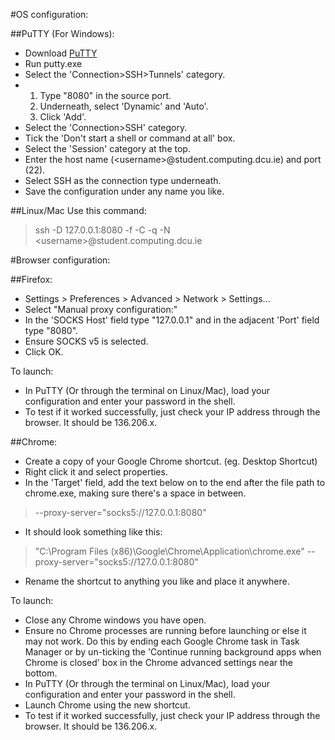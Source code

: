 #OS configuration:

##PuTTY (For Windows):
*  Download [PuTTY](http://www.chiark.greenend.org.uk/~sgtatham/putty/download.html)
*  Run putty.exe
* Select the 'Connection>SSH>Tunnels' category.
* 
   1. Type "8080" in the source port.
   2. Underneath, select 'Dynamic' and 'Auto'.
   3. Click 'Add'.
* Select the 'Connection>SSH' category.
* Tick the 'Don't start a shell or command at all' box.
* Select the 'Session' category at the top.
* Enter the host name (\<username\>@student.computing.dcu.ie) and port (22).
* Select SSH as the connection type underneath.
* Save the configuration under any name you like.

##Linux/Mac
Use this command:
> ssh -D 127.0.0.1:8080 -f -C -q -N \<username\>@student.computing.dcu.ie

#Browser configuration:

##Firefox:
* Settings > Preferences > Advanced > Network > Settings...
* Select "Manual proxy configuration:"
* In the 'SOCKS Host' field type "127.0.0.1" and in the adjacent 'Port' field type "8080".
* Ensure SOCKS v5 is selected.
* Click OK.

To launch:
* In PuTTY (Or through the terminal on Linux/Mac), load your configuration and enter your password in the shell.
* To test if it worked successfully, just check your IP address through the browser. It should be 136.206.x.

##Chrome:
* Create a copy of your Google Chrome shortcut. (eg. Desktop Shortcut)
* Right click it and select properties.
* In the 'Target' field, add the text below on to the end after the file path to chrome.exe, making sure there's a space in between.

> --proxy-server="socks5://127.0.0.1:8080"

* It should look something like this:

> "C:\Program Files (x86)\Google\Chrome\Application\chrome.exe" --proxy-server="socks5://127.0.0.1:8080"

* Rename the shortcut to anything you like and place it anywhere.

To launch:
* Close any Chrome windows you have open.
* Ensure no Chrome processes are running before launching or else it may not work. Do this by ending each Google Chrome task in Task Manager or by un-ticking the 'Continue running background apps when Chrome is closed' box in the Chrome advanced settings near the bottom.
* In PuTTY (Or through the terminal on Linux/Mac), load your configuration and enter your password in the shell.
* Launch Chrome using the new shortcut.
* To test if it worked successfully, just check your IP address through the browser. It should be 136.206.x.

